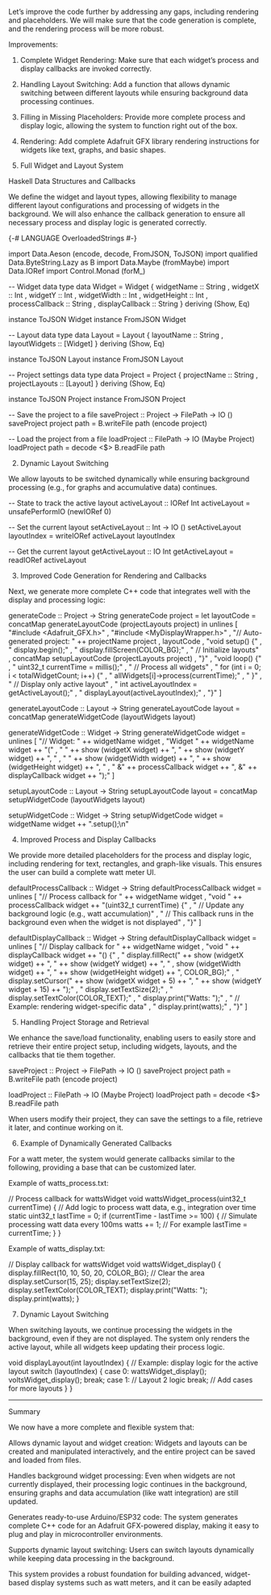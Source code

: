 Let’s improve the code further by addressing any gaps, including rendering and placeholders. We will make sure that the code generation is complete, and the rendering process will be more robust.

Improvements:

1. Complete Widget Rendering: Make sure that each widget’s process and display callbacks are invoked correctly.


2. Handling Layout Switching: Add a function that allows dynamic switching between different layouts while ensuring background data processing continues.


3. Filling in Missing Placeholders: Provide more complete process and display logic, allowing the system to function right out of the box.


4. Rendering: Add complete Adafruit GFX library rendering instructions for widgets like text, graphs, and basic shapes.



1. Full Widget and Layout System

Haskell Data Structures and Callbacks

We define the widget and layout types, allowing flexibility to manage different layout configurations and processing of widgets in the background. We will also enhance the callback generation to ensure all necessary process and display logic is generated correctly.

{-# LANGUAGE OverloadedStrings #-}

import Data.Aeson (encode, decode, FromJSON, ToJSON)
import qualified Data.ByteString.Lazy as B
import Data.Maybe (fromMaybe)
import Data.IORef
import Control.Monad (forM_)

-- Widget data type
data Widget = Widget
  { widgetName       :: String
  , widgetX          :: Int
  , widgetY          :: Int
  , widgetWidth      :: Int
  , widgetHeight     :: Int
  , processCallback  :: String
  , displayCallback  :: String
  } deriving (Show, Eq)

instance ToJSON Widget
instance FromJSON Widget

-- Layout data type
data Layout = Layout
  { layoutName    :: String
  , layoutWidgets :: [Widget]
  } deriving (Show, Eq)

instance ToJSON Layout
instance FromJSON Layout

-- Project settings data type
data Project = Project
  { projectName    :: String
  , projectLayouts :: [Layout]
  } deriving (Show, Eq)

instance ToJSON Project
instance FromJSON Project

-- Save the project to a file
saveProject :: Project -> FilePath -> IO ()
saveProject project path = B.writeFile path (encode project)

-- Load the project from a file
loadProject :: FilePath -> IO (Maybe Project)
loadProject path = decode <$> B.readFile path

2. Dynamic Layout Switching

We allow layouts to be switched dynamically while ensuring background processing (e.g., for graphs and accumulative data) continues.

-- State to track the active layout
activeLayout :: IORef Int
activeLayout = unsafePerformIO (newIORef 0)

-- Set the current layout
setActiveLayout :: Int -> IO ()
setActiveLayout layoutIndex = writeIORef activeLayout layoutIndex

-- Get the current layout
getActiveLayout :: IO Int
getActiveLayout = readIORef activeLayout

3. Improved Code Generation for Rendering and Callbacks

Next, we generate more complete C++ code that integrates well with the display and processing logic:

generateCode :: Project -> String
generateCode project =
    let layoutCode = concatMap generateLayoutCode (projectLayouts project)
    in unlines
        [ "#include <Adafruit_GFX.h>"
        , "#include <MyDisplayWrapper.h>"
        , "// Auto-generated project: " ++ projectName project
        , layoutCode
        , "void setup() {"
        , "  display.begin();"
        , "  display.fillScreen(COLOR_BG);"
        , "  // Initialize layouts"
        , concatMap setupLayoutCode (projectLayouts project)
        , "}"
        , "void loop() {"
        , "  uint32_t currentTime = millis();"
        , "  // Process all widgets"
        , "  for (int i = 0; i < totalWidgetCount; i++) {"
        , "    allWidgets[i]->process(currentTime);"
        , "  }"
        , "  // Display only active layout"
        , "  int activeLayoutIndex = getActiveLayout();"
        , "  displayLayout(activeLayoutIndex);"
        , "}"
        ]

generateLayoutCode :: Layout -> String
generateLayoutCode layout = concatMap generateWidgetCode (layoutWidgets layout)

generateWidgetCode :: Widget -> String
generateWidgetCode widget = unlines
    [ "// Widget: " ++ widgetName widget
    , "Widget " ++ widgetName widget ++ "("
    , "  " ++ show (widgetX widget) ++ ", " ++ show (widgetY widget) ++ ", "
    , "  " ++ show (widgetWidth widget) ++ ", " ++ show (widgetHeight widget) ++ ", "
    , "  &" ++ processCallback widget ++ ", &" ++ displayCallback widget ++ ");"
    ]

setupLayoutCode :: Layout -> String
setupLayoutCode layout = concatMap setupWidgetCode (layoutWidgets layout)

setupWidgetCode :: Widget -> String
setupWidgetCode widget = widgetName widget ++ ".setup();\n"

4. Improved Process and Display Callbacks

We provide more detailed placeholders for the process and display logic, including rendering for text, rectangles, and graph-like visuals. This ensures the user can build a complete watt meter UI.

defaultProcessCallback :: Widget -> String
defaultProcessCallback widget = unlines
    [ "// Process callback for " ++ widgetName widget
    , "void " ++ processCallback widget ++ "(uint32_t currentTime) {"
    , "  // Update any background logic (e.g., watt accumulation)"
    , "  // This callback runs in the background even when the widget is not displayed"
    , "}"
    ]

defaultDisplayCallback :: Widget -> String
defaultDisplayCallback widget = unlines
    [ "// Display callback for " ++ widgetName widget
    , "void " ++ displayCallback widget ++ "() {"
    , "  display.fillRect(" ++ show (widgetX widget) ++ ", " ++ show (widgetY widget) ++ ", "
    , show (widgetWidth widget) ++ ", " ++ show (widgetHeight widget) ++ ", COLOR_BG);"
    , "  display.setCursor(" ++ show (widgetX widget + 5) ++ ", " ++ show (widgetY widget + 15) ++ ");"
    , "  display.setTextSize(2);"
    , "  display.setTextColor(COLOR_TEXT);"
    , "  display.print(\"Watts: \");"
    , "  // Example: rendering widget-specific data"
    , "  display.print(watts);"
    , "}"
    ]

5. Handling Project Storage and Retrieval

We enhance the save/load functionality, enabling users to easily store and retrieve their entire project setup, including widgets, layouts, and the callbacks that tie them together.

saveProject :: Project -> FilePath -> IO ()
saveProject project path = B.writeFile path (encode project)

loadProject :: FilePath -> IO (Maybe Project)
loadProject path = decode <$> B.readFile path

When users modify their project, they can save the settings to a file, retrieve it later, and continue working on it.

6. Example of Dynamically Generated Callbacks

For a watt meter, the system would generate callbacks similar to the following, providing a base that can be customized later.

Example of watts_process.txt:

// Process callback for wattsWidget
void wattsWidget_process(uint32_t currentTime) {
  // Add logic to process watt data, e.g., integration over time
  static uint32_t lastTime = 0;
  if (currentTime - lastTime >= 100) {
    // Simulate processing watt data every 100ms
    watts += 1; // For example
    lastTime = currentTime;
  }
}

Example of watts_display.txt:

// Display callback for wattsWidget
void wattsWidget_display() {
  display.fillRect(10, 10, 50, 20, COLOR_BG); // Clear the area
  display.setCursor(15, 25);
  display.setTextSize(2);
  display.setTextColor(COLOR_TEXT);
  display.print("Watts: ");
  display.print(watts);
}

7. Dynamic Layout Switching

When switching layouts, we continue processing the widgets in the background, even if they are not displayed. The system only renders the active layout, while all widgets keep updating their process logic.

void displayLayout(int layoutIndex) {
  // Example: display logic for the active layout
  switch (layoutIndex) {
    case 0:
      wattsWidget_display();
      voltsWidget_display();
      break;
    case 1:
      // Layout 2 logic
      break;
    // Add cases for more layouts
  }
}


---

Summary

We now have a more complete and flexible system that:

Allows dynamic layout and widget creation: Widgets and layouts can be created and manipulated interactively, and the entire project can be saved and loaded from files.

Handles background widget processing: Even when widgets are not currently displayed, their processing logic continues in the background, ensuring graphs and data accumulation (like watt integration) are still updated.

Generates ready-to-use Arduino/ESP32 code: The system generates complete C++ code for an Adafruit GFX-powered display, making it easy to plug and play in microcontroller environments.

Supports dynamic layout switching: Users can switch layouts dynamically while keeping data processing in the background.


This system provides a robust foundation for building advanced, widget-based display systems such as watt meters, and it can be easily adapted

